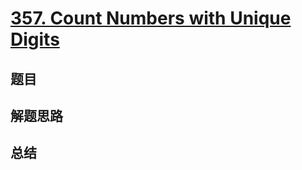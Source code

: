 # [357. Count Numbers with Unique Digits](https://leetcode.com/problems/count-numbers-with-unique-digits/)

## 题目


## 解题思路


## 总结


